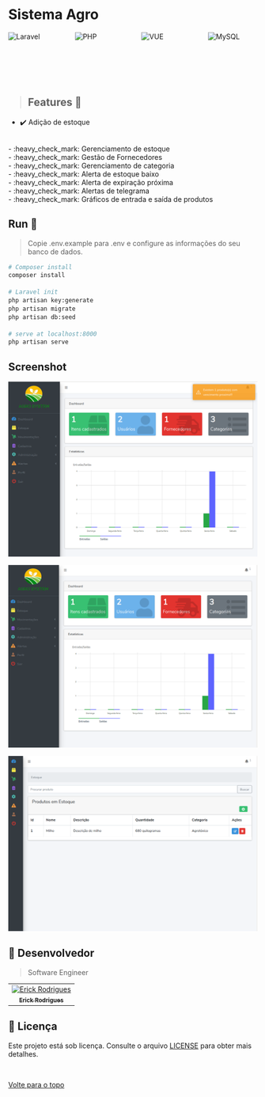 # Sistema Agro 

<div style="display: flex; justify-content: space-between;">

<img src="https://media.licdn.com/dms/image/D4D12AQFNsP2vSyjYeA/article-cover_image-shrink_600_2000/0/1702597482581?e=2147483647&v=beta&t=LnplWeOJG1y6MRoZYevqnkJYHBu4easYavShCTI0vRE" alt="Laravel" width="100" height="100">
<img src="https://img.icons8.com/color/black/php.png" alt="PHP" width="100" height="100">
<img src="https://e7.pngegg.com/pngimages/436/593/png-clipart-vue-js-logo-landscape-tech-companies-thumbnail.png" alt="VUE" width="100" height="100">
<img src="https://www.tshirtgeek.com.br/wp-content/uploads/2021/08/com031.jpg" alt="MySQL" width="100" height="100">

</div>

> ## Features 🚀
  - :heavy_check_mark: Adição de estoque
   <BR>
  - :heavy_check_mark: Gerenciamento de estoque
   <BR>
  - :heavy_check_mark: Gestão de Fornecedores
   <BR>
  - :heavy_check_mark: Gerenciamento de categoria
   <BR>
  - :heavy_check_mark: Alerta de estoque baixo
   <BR>
  - :heavy_check_mark: Alerta de expiração próxima
   <BR>
  - :heavy_check_mark: Alertas de telegrama
   <BR>
  - :heavy_check_mark: Gráficos de entrada e saída de produtos
   <BR>
  
## Run 🚀
  
> Copie .env.example para .env e configure as informações do seu banco de dados.

  ``` bash
  # Composer install
  composer install

  # Laravel init
  php artisan key:generate
  php artisan migrate
  php artisan db:seed

  # serve at localhost:8000
  php artisan serve
  ```
  ## Screenshot
![Captura de tela de 2019-12-13 20-51-55](/public/img/AGRO.png)

![Captura de tela de 2019-12-13 19-32-34(1)](/public/img/AGRO2.png)

![Captura de tela de 2019-12-13 20-49-37](/public/img/AGRO3.png)



## 🤝 Desenvolvedor

> Software Engineer

<table align="center">
  <tr>
    <td align="center">
      <a href="">
        <img src="https://avatars.githubusercontent.com/u/109317442?v=4" width="160px;" alt="Erick Rodrigues"/><br>
        <sub>
          <b>Erick Rodrigues</b>
        </sub>
      </a>
    </td>
  </tr>
</table>


## 📝 Licença

Este projeto está sob licença. Consulte o arquivo [LICENSE](LICENSE) para obter mais detalhes.

&#xa0;



<a href="#top">Volte para o topo</a>
